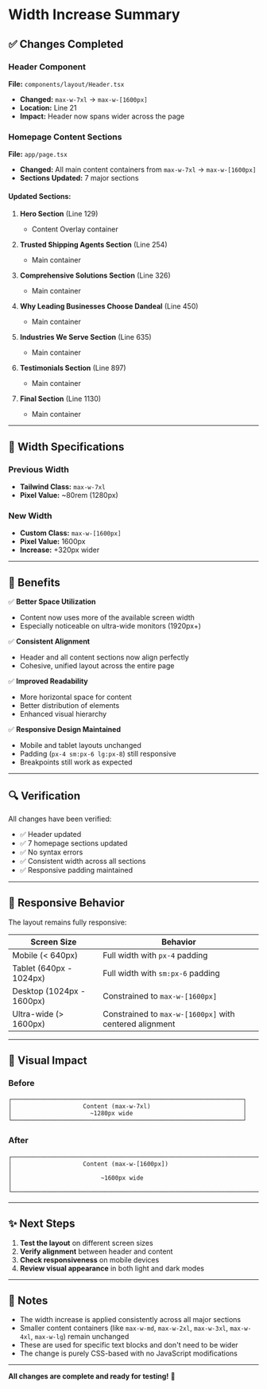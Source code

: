# Width Increase Summary

## ✅ Changes Completed

### Header Component
**File:** `components/layout/Header.tsx`
- **Changed:** `max-w-7xl` → `max-w-[1600px]`
- **Location:** Line 21
- **Impact:** Header now spans wider across the page

### Homepage Content Sections
**File:** `app/page.tsx`
- **Changed:** All main content containers from `max-w-7xl` → `max-w-[1600px]`
- **Sections Updated:** 7 major sections

#### Updated Sections:
1. **Hero Section** (Line 129)
   - Content Overlay container
   
2. **Trusted Shipping Agents Section** (Line 254)
   - Main container
   
3. **Comprehensive Solutions Section** (Line 326)
   - Main container
   
4. **Why Leading Businesses Choose Dandeal** (Line 450)
   - Main container
   
5. **Industries We Serve Section** (Line 635)
   - Main container
   
6. **Testimonials Section** (Line 897)
   - Main container
   
7. **Final Section** (Line 1130)
   - Main container

---

## 📐 Width Specifications

### Previous Width
- **Tailwind Class:** `max-w-7xl`
- **Pixel Value:** ~80rem (1280px)

### New Width
- **Custom Class:** `max-w-[1600px]`
- **Pixel Value:** 1600px
- **Increase:** +320px wider

---

## 🎯 Benefits

✅ **Better Space Utilization**
- Content now uses more of the available screen width
- Especially noticeable on ultra-wide monitors (1920px+)

✅ **Consistent Alignment**
- Header and all content sections now align perfectly
- Cohesive, unified layout across the entire page

✅ **Improved Readability**
- More horizontal space for content
- Better distribution of elements
- Enhanced visual hierarchy

✅ **Responsive Design Maintained**
- Mobile and tablet layouts unchanged
- Padding (`px-4 sm:px-6 lg:px-8`) still responsive
- Breakpoints still work as expected

---

## 🔍 Verification

All changes have been verified:
- ✅ Header updated
- ✅ 7 homepage sections updated
- ✅ No syntax errors
- ✅ Consistent width across all sections
- ✅ Responsive padding maintained

---

## 📱 Responsive Behavior

The layout remains fully responsive:

| Screen Size | Behavior |
|------------|----------|
| Mobile (< 640px) | Full width with `px-4` padding |
| Tablet (640px - 1024px) | Full width with `sm:px-6` padding |
| Desktop (1024px - 1600px) | Constrained to `max-w-[1600px]` |
| Ultra-wide (> 1600px) | Constrained to `max-w-[1600px]` with centered alignment |

---

## 🎨 Visual Impact

### Before
```
┌─────────────────────────────────────────────────────────────────┐
│                    Content (max-w-7xl)                          │
│                      ~1280px wide                               │
└─────────────────────────────────────────────────────────────────┘
```

### After
```
┌──────────────────────────────────────────────────────────────────────────┐
│                    Content (max-w-[1600px])                              │
│                         ~1600px wide                                     │
└──────────────────────────────────────────────────────────────────────────┘
```

---

## ✨ Next Steps

1. **Test the layout** on different screen sizes
2. **Verify alignment** between header and content
3. **Check responsiveness** on mobile devices
4. **Review visual appearance** in both light and dark modes

---

## 📝 Notes

- The width increase is applied consistently across all major sections
- Smaller content containers (like `max-w-md`, `max-w-2xl`, `max-w-3xl`, `max-w-4xl`, `max-w-lg`) remain unchanged
- These are used for specific text blocks and don't need to be wider
- The change is purely CSS-based with no JavaScript modifications

---

**All changes are complete and ready for testing!** 🚀


